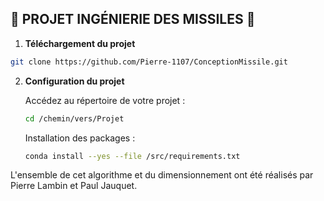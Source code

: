 ## 🚀 PROJET INGÉNIERIE DES MISSILES 🚀

1. **Téléchargement du projet**

 ```bash
git clone https://github.com/Pierre-1107/ConceptionMissile.git
```

2. **Configuration du projet**
   
   Accédez au répertoire de votre projet :

   ```bash
   cd /chemin/vers/Projet
   ```
   
   Installation des packages :
   ```bash
   conda install --yes --file /src/requirements.txt
   ```

L'ensemble de cet algorithme et du dimensionnement ont été réalisés par Pierre Lambin et Paul Jauquet.
